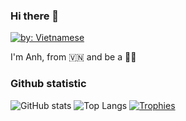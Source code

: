 ### Hi there 👋

[![by: Vietnamese](https://raw.githubusercontent.com/webuild-community/badge/master/svg/by.svg)](https://webuild.community/)

I'm Anh, from 🇻🇳 and be a 👨‍💻

### Github statistic

![GitHub stats](https://github-readme-stats.vercel.app/api?username=tuananhhedspibk&show_icons=true&count_private=true?)
![Top Langs](https://github-readme-stats.vercel.app/api/top-langs/?username=tuananhhedspibk&layout=compact)
[![Trophies](https://github-profile-trophy.vercel.app/?username=tuananhhedspibk)](https://github.com/ryo-ma/github-profile-trophy)
